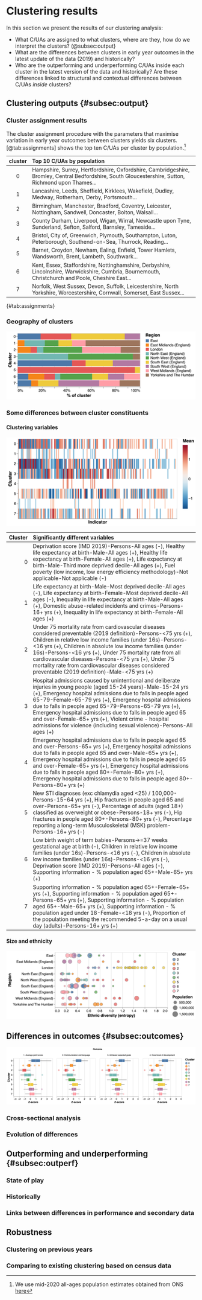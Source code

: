 # Clustering results

In this section we present the results of our clustering analysis:

- What C/UAs are assigned to what clusters, where are they, how do we interpret the clusters? (@subsec:output}
- What are the differences between clusters in early year outcomes in the latest update of the data (2019) and historically?
- Who are the outperforming and underperforming C/UAs inside each cluster in the latest version of the data and historically? Are these differences linked to structural and contextual differences between C/UAs _inside_ clusters?

## Clustering outputs {#subsec:output}

### Cluster assignment results

The cluster assignment procedure with the parameters that maximise variation in early year outcomes between clusters yields six clusters. [@tab:assignments] shows the top ten C/UAs per cluster by population.[^1]

[^1]: We use mid-2020 all-ages population estimates obtained from ONS [here](https://www.ons.gov.uk/peoplepopulationandcommunity/populationandmigration/populationestimates/datasets/populationestimatesforukenglandandwalesscotlandandnorthernireland)

| cluster | Top 10 C/UAs by population                                                                                                                           |
| :-----: | :--------------------------------------------------------------------------------------------------------------------------------------------------- |
|    0    | Hampshire, Surrey, Hertfordshire, Oxfordshire, Cambridgeshire, Bromley, Central Bedfordshire, South Gloucestershire, Sutton, Richmond upon Thames... |
|    1    | Lancashire, Leeds, Sheffield, Kirklees, Wakefield, Dudley, Medway, Rotherham, Derby, Portsmouth...                                                   |
|    2    | Birmingham, Manchester, Bradford, Coventry, Leicester, Nottingham, Sandwell, Doncaster, Bolton, Walsall...                                           |
|    3    | County Durham, Liverpool, Wigan, Wirral, Newcastle upon Tyne, Sunderland, Sefton, Salford, Barnsley, Tameside...                                     |
|    4    | Bristol, City of, Greenwich, Plymouth, Southampton, Luton, Peterborough, Southend-on-Sea, Thurrock, Reading...                                       |
|    5    | Barnet, Croydon, Newham, Ealing, Enfield, Tower Hamlets, Wandsworth, Brent, Lambeth, Southwark...                                                    |
|    6    | Kent, Essex, Staffordshire, Nottinghamshire, Derbyshire, Lincolnshire, Warwickshire, Cumbria, Bournemouth, Christchurch and Poole, Cheshire East...  |
|    7    | Norfolk, West Sussex, Devon, Suffolk, Leicestershire, North Yorkshire, Worcestershire, Cornwall, Somerset, East Sussex...                            |

{#tab:assignments}

### Geography of clusters

![Share of C/UAs in a cluster accounted by each Government Office Region](png/cluster_nuts.png)

### Some differences between cluster constituents

#### Clustering variables

![Size, cluster assignment and ethnic diversity by Government Office Region in England](png/second_diffs.png)

| Cluster | Significantly different variables                                                                                                                                                                                                                                                                                                                                                                                                                                                                   |
| ------: | :-------------------------------------------------------------------------------------------------------------------------------------------------------------------------------------------------------------------------------------------------------------------------------------------------------------------------------------------------------------------------------------------------------------------------------------------------------------------------------------------------- |
|       0 | Deprivation score (IMD 2019)-Persons-All ages (-), Healthy life expectancy at birth-Male-All ages (+), Healthy life expectancy at birth-Female-All ages (+), Life expectancy at birth-Male-Third more deprived decile-All ages (+), Fuel poverty (low income, low energy efficiency methodology)-Not applicable-Not applicable (-)                                                                                                                                                                  |
|       1 | Life expectancy at birth-Male-Most deprived decile-All ages (-), Life expectancy at birth-Female-Most deprived decile-All ages (-), Inequality in life expectancy at birth-Male-All ages (+), Domestic abuse-related incidents and crimes-Persons-16+ yrs (+), Inequality in life expectancy at birth-Female-All ages (+)                                                                                                                                                                           |
|       2 | Under 75 mortality rate from cardiovascular diseases considered preventable (2019 definition)-Persons-<75 yrs (+), Children in relative low income families (under 16s)-Persons-<16 yrs (+), Children in absolute low income families (under 16s)-Persons-<16 yrs (+), Under 75 mortality rate from all cardiovascular diseases-Persons-<75 yrs (+), Under 75 mortality rate from cardiovascular diseases considered preventable (2019 definition)-Male-<75 yrs (+)                                 |
|       3 | Hospital admissions caused by unintentional and deliberate injuries in young people (aged 15-24 years)-Male-15-24 yrs (+), Emergency hospital admissions due to falls in people aged 65-79-Female-65-79 yrs (+), Emergency hospital admissions due to falls in people aged 65-79-Persons-65-79 yrs (+), Emergency hospital admissions due to falls in people aged 65 and over-Female-65+ yrs (+), Violent crime - hospital admissions for violence (including sexual violence)-Persons-All ages (+) |
|       4 | Emergency hospital admissions due to falls in people aged 65 and over-Persons-65+ yrs (+), Emergency hospital admissions due to falls in people aged 65 and over-Male-65+ yrs (+), Emergency hospital admissions due to falls in people aged 65 and over-Female-65+ yrs (+), Emergency hospital admissions due to falls in people aged 80+-Female-80+ yrs (+), Emergency hospital admissions due to falls in people aged 80+-Persons-80+ yrs (+)                                                    |
|       5 | New STI diagnoses (exc chlamydia aged <25) / 100,000-Persons-15-64 yrs (+), Hip fractures in people aged 65 and over-Persons-65+ yrs (-), Percentage of adults (aged 18+) classified as overweight or obese-Persons-18+ yrs (-), Hip fractures in people aged 80+-Persons-80+ yrs (-), Percentage reporting a long-term Musculoskeletal (MSK) problem-Persons-16+ yrs (-)                                                                                                                           |
|       6 | Low birth weight of term babies-Persons->=37 weeks gestational age at birth (-), Children in relative low income families (under 16s)-Persons-<16 yrs (-), Children in absolute low income families (under 16s)-Persons-<16 yrs (-), Deprivation score (IMD 2019)-Persons-All ages (-), Supporting information - % population aged 65+-Male-65+ yrs (+)                                                                                                                                             |
|       7 | Supporting information - % population aged 65+-Female-65+ yrs (+), Supporting information - % population aged 65+-Persons-65+ yrs (+), Supporting information - % population aged 65+-Male-65+ yrs (+), Supporting information - % population aged under 18-Female-<18 yrs (-), Proportion of the population meeting the recommended 5-a-day on a usual day (adults)-Persons-16+ yrs (+)                                                                                                            |

#### Size and ethnicity

![Size, cluster assignment and ethnic diversity by Government Office Region in England](png/cluster_demo.png)

## Differences in outcomes {#subsec:outcomes}

![Distribution of early year outcomes by indicator and cluster](png/outcomes_2019.png)

### Cross-sectional analysis

### Evolution of differences

## Outperforming and underperforming {#subsec:outperf}

### State of play

### Historically

### Links between differences in performance and secondary data

## Robustness

### Clustering on previous years

### Comparing to existing clustering based on census data
